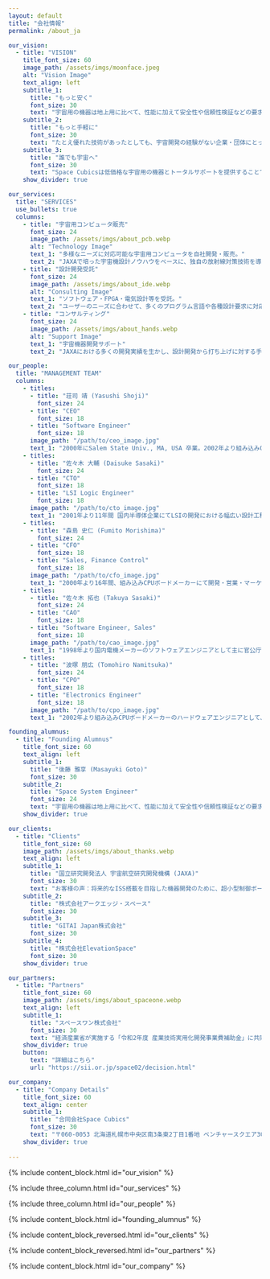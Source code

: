 ```yaml
---
layout: default
title: "会社情報"
permalink: /about_ja

our_vision:
  - title: "VISION"
    title_font_size: 60
    image_path: /assets/imgs/moonface.jpeg
    alt: "Vision Image"
    text_align: left
    subtitle_1:
      title: "もっと安く"
      font_size: 30
      text: "宇宙用の機器は地上用に比べて、性能に加えて安全性や信頼性検証などの要求事項が多く、適合させるための開発コストが非常に高くなります。Space Cubicsは、これまで多くの宇宙での使用実績のある民生コンピューターの設計者と、宇宙開発の経験から培った多くの設計検証ノウハウを持つJAXAエンジニアがタッグを組み、「JAXAベンチャー」として信頼性の高い宇宙用コンピューターを安価に提供します。"
    subtitle_2:
      title: "もっと手軽に"
      font_size: 30
      text: "たとえ優れた技術があったとしても、宇宙開発の経験がない企業・団体にとって宇宙開発は簡単なものではありません。宇宙開発に興味はあっても、どこから手を付けて良いのか分からず、企画段階で頓挫してしまうケースが多く見受けられます。Space Cubicsは、宇宙に興味のある企業・団体が手軽に宇宙開発に参入できるように宇宙開発のトータルサポートを提供します。"
    subtitle_3:
      title: "誰でも宇宙へ"
      font_size: 30
      text: "Space Cubicsは低価格な宇宙用の機器とトータルサポートを提供することで、宇宙開発への参入を手軽にし、日本はもとよりアジアを中心とした民間の宇宙産業発展に貢献します。多くの企業や団体そして個人までもが宇宙開発に参入することにより、宇宙に対するニーズが飛躍的に拡大して新たな産業が生まれ育っていくこと、それがSpace Cubicsの設立目的です。"
    show_divider: true

our_services:
  title: "SERVICES"
  use_bullets: true
  columns:
    - title: "宇宙用コンピュータ販売"
      font_size: 24
      image_path: /assets/imgs/about_pcb.webp
      alt: "Technology Image"
      text_1: "多様なニーズに対応可能な宇宙用コンピュータを自社開発・販売。"
      text_2: "JAXAで培った宇宙機設計ノウハウをベースに、独自の放射線対策技術を導入。"
    - title: "設計開発受託"
      font_size: 24
      image_path: /assets/imgs/about_ide.webp
      alt: "Consulting Image"
      text_1: "ソフトウェア・FPGA・電気設計等を受託。"
      text_2: "ユーザーのニーズに合わせて、多くのプログラム言語や各種設計要求に対応。"
    - title: "コンサルティング"
      font_size: 24
      image_path: /assets/imgs/about_hands.webp
      alt: "Support Image"
      text_1: "宇宙機器開発サポート"
      text_2: "JAXAにおける多くの開発実績を生かし、設計開発から打ち上げに対する手続きに至るまでをお手伝い。"

our_people:
  title: "MANAGEMENT TEAM"
  columns:
    - titles:
      - title: "荘司 靖 (Yasushi Shoji)"
        font_size: 24
      - title: "CEO"
        font_size: 18
      - title: "Software Engineer"
        font_size: 18
      image_path: "/path/to/ceo_image.jpg"
      text_1: "2000年にSalem State Univ., MA, USA 卒業。2002年より組み込みCPUボード開発に従事。幅広い知識と経験を生かし、2016年に宇宙用ドローン(Int-Ball)の統括ソフトウェア開発を担当。"
    - titles: 
      - title: "佐々木 大輔 (Daisuke Sasaki)"
        font_size: 24 
      - title: "CTO"
        font_size: 18 
      - title: "LSI Logic Engineer"
        font_size: 18 
      image_path: "/path/to/cto_image.jpg"
      text_1: "2001年より11年間 国内半導体企業にてLSIの開発における幅広い設計工程を経験。2013年から自ら設計したLSIを搭載した組み込みCPUボードの開発を経験しソフトウェアまで知識領域を持つ。"
    - titles: 
      - title: "森島 史仁 (Fumito Morishima)"
        font_size: 24 
      - title: "CFO"
        font_size: 18 
      - title: "Sales, Finance Control"
        font_size: 18 
      image_path: "/path/to/cfo_image.jpg"
      text_1: "2000年より16年間、組み込みCPUボードメーカーにて開発・営業・マーケティング・経営に携わり、幅広いビジネススキルを習得。また東南アジアで事業を興しており、アジアにコネクションを持つ。"
    - titles: 
      - title: "佐々木 拓也 (Takuya Sasaki)"
        font_size: 24 
      - title: "CAO"
        font_size: 18 
      - title: "Software Engineer, Sales"
        font_size: 18 
      image_path: "/path/to/cao_image.jpg"
      text_1: "1998年より国内電機メーカーのソフトウェアエンジニアとして主に官公庁向けのネットワーク管理システムの開発に従事。2013年から組み込みCPUボードメーカーのFAEとして、数多くの顧客の開発、量産をサポートしてきた。"
    - titles: 
      - title: "波塚 朋広 (Tomohiro Namitsuka)"
        font_size: 24 
      - title: "CPO"
        font_size: 18 
      - title: "Electronics Engineer"
        font_size: 18 
      image_path: "/path/to/cpo_image.jpg"
      text_1: "2002年より組み込みCPUボードメーカーのハードウェアエンジニアとして、多くの基板開発を担当。耐環境性・信頼性が要求される産業用途向け製品の回路設計から量産製造までの幅広い知識と経験を活かし、安価で安心して使える宇宙機の提供を目指す。"

founding_alumnus:
  - title: "Founding Alumnus"
    title_font_size: 60
    text_align: left
    subtitle_1: 
      title: "後藤 雅享 (Masayuki Goto)"
      font_size: 30
    subtitle_2: 
      title: "Space System Engineer"
      font_size: 24
      text: "宇宙用の機器は地上用に比べて、性能に加えて安全性や信頼性検証などの要求事項が多く、適合させるための開発コストが非常に高くなります。Space Cubicsは、これまで多くの宇宙での使用実績のある民生コンピューターの設計者と、宇宙開発の経験から培った多くの設計検証ノウハウを持つJAXAエンジニアがタッグを組み、「JAXAベンチャー」として信頼性の高い宇宙用コンピューターを安価に提供します。"
    show_divider: true

our_clients:
  - title: "Clients"
    title_font_size: 60
    image_path: /assets/imgs/about_thanks.webp
    text_align: left
    subtitle_1:
      title: "国立研究開発法人 宇宙航空研究開発機構 (JAXA)"
      font_size: 30
      text: "お客様の声：将来的なISS搭載を目指した機器開発のために、超小型制御ボードにおける RTOSベースの制御ソフトウェア構築、ISSを介した地上との通信インタフェース の実装作業をお願いしました。"
    subtitle_2:
      title: "株式会社アークエッジ・スペース"
      font_size: 30
    subtitle_3:
      title: "GITAI Japan株式会社"
      font_size: 30
    subtitle_4:
      title: "株式会社ElevationSpace"
      font_size: 30
    show_divider: true

our_partners:
  - title: "Partners"
    title_font_size: 60
    image_path: /assets/imgs/about_spaceone.webp
    text_align: left
    subtitle_1:
      title: "スペースワン株式会社"
      font_size: 30
      text: "経済産業省が実施する「令和2年度 産業技術実用化開発事業費補助金」に共同で採択。超小型宇宙利用プラットフォーム確立へ向け、スペースワン社製小型ロケット「カイロス（KAIROS）」による超小型衛星の放出実証、ならびにSpace Cubics社製宇宙用コンピュータを搭載した衛星の宇宙実証を目指します。"
    show_divider: true
    button:
      text: "詳細はこちら"
      url: "https://sii.or.jp/space02/decision.html"

our_company:
  - title: "Company Details"
    title_font_size: 60
    text_align: center
    subtitle_1:
      title: "合同会社Space Cubics"
      font_size: 30
      text: "〒060-0053 北海道札幌市中央区南3条東2丁目1番地 ベンチャースクエア301 Phone: 050-7112-6213"
    show_divider: true
    
---
```


{% include content_block.html id="our_vision" %}

{% include three_column.html id="our_services" %}

{% include three_column.html id="our_people" %}

{% include content_block.html id="founding_alumnus" %}

{% include content_block_reversed.html id="our_clients" %}

{% include content_block_reversed.html id="our_partners" %}

{% include content_block.html id="our_company" %}